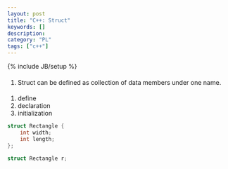 ```yaml
--- 
layout: post 
title: "C++: Struct" 
keywords: [] 
description: 
category: "PL"
tags: ["c++"] 
--- 
```

{% include JB/setup %}

####
1. Struct can be defined as collection of data members under one name.


#### 
1. define
2. declaration
3. initialization

```cpp
struct Rectangle {
    int width;
    int length;
};

struct Rectangle r;
```
